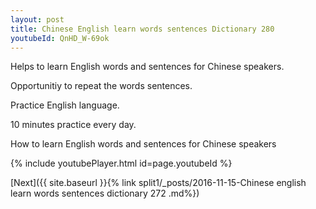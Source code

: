 ```yaml
---
layout: post
title: Chinese English learn words sentences Dictionary 280 
youtubeId: QnHD_W-69ok
---
```

 
 
Helps to learn English words and sentences for Chinese speakers.

Opportunitiy to repeat the words sentences. 

Practice English language. 
 
10 minutes practice every day. 
 
How to learn English words and sentences for Chinese speakers 
 
{% include youtubePlayer.html id=page.youtubeId %}
 
 
[Next]({{ site.baseurl }}{% link  split1/_posts/2016-11-15-Chinese english learn words sentences dictionary 272 .md%})
 
